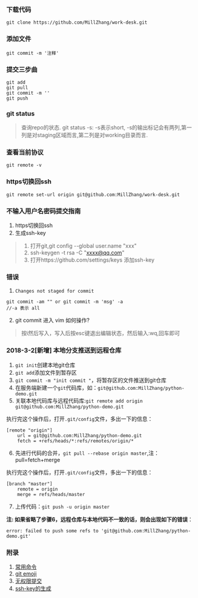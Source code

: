 
### 下载代码

```
git clone https://github.com/MillZhang/work-desk.git
```

### 添加文件

```
git commit -m '注释'
```

### 提交三步曲

```
git add
git pull
git commit -m ''
git push
```

### git status
     
 > 查询repo的状态.
 > git status -s: -s表示short, -s的输出标记会有两列,第一列是对staging区域而言,第二列是对working目录而言.


### 查看当前协议

```
git remote -v  
```

### https切换回ssh

```
git remote set-url origin git@github.com:MillZhang/work-desk.git
```

### 不输入用户名密码提交指南

1. https切换回ssh
2. 生成ssh-key

> 1.  打开git,git config --global user.name "xxx"
> 2.   ssh-keygen -t rsa -C "xxxx@qq.com"
> 3. 打开https://github.com/settings/keys 添加ssh-key


### 错误

1. `Changes not staged for commit`
 
 ```
 git commit -am "" or git commit -m 'msg' -a
 //-a 表示 all
 ```

2. git commit 进入 vim 如何操作?

> 按i然后写入，写入后按esc键退出编辑状态，然后输入:wq,回车即可

### 2018-3-2[新增] 本地分支推送到远程仓库

1. `git init`创建本地git仓库
2. `git add`添加文件到暂存区
3. `git commit -m "init commit "`，将暂存区的文件推送到git仓库
4. 在服务端新建一个`git`代码库，如：`git@github.com:MillZhang/python-demo.git`
5. 关联本地代码库与远程代码库:`git remote add origin git@github.com:MillZhang/python-demo.git`

执行完这个操作后，打开`.git/config`文件，多出一下的信息：

```
[remote "origin"]
	url = git@github.com:MillZhang/python-demo.git
	fetch = +refs/heads/*:refs/remotes/origin/*
```

6. 先进行代码的合并，`git pull --rebase origin master`,注：pull=fetch+merge

执行完这个操作后，打开`.git/config`文件，多出一下的信息：

```
[branch "master"]
	remote = origin
	merge = refs/heads/master

```

7. 上传代码：`git push -u origin master`

**注: 如果省略了步骤6，远程仓库与本地代码不一致的话，则会出现如下的错误**：

```
error: failed to push some refs to 'git@github.com:MillZhang/python-demo.git'
```


### 附录

1. [常用命令](http://www.cnblogs.com/mengdd/p/4153773.html)
2. [git emoji](https://github.com/liuchengxu/git-commit-emoji-cn)
3. [无权限提交](http://blog.csdn.net/u014343528/article/details/48787221)
4. [ssh-key的生成](http://blog.csdn.net/qq_34291777/article/details/55052201?locationNum=1&fps=1)
